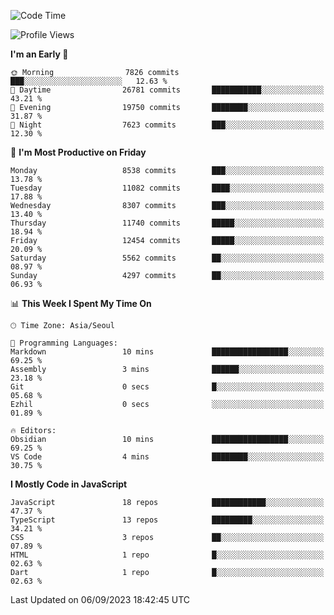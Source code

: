 <!--START_SECTION:waka-->
![Code Time](http://img.shields.io/badge/Code%20Time-5%2C326%20hrs%2024%20mins-blue)

![Profile Views](http://img.shields.io/badge/Profile%20Views-0-blue)

**I'm an Early 🐤** 

```text
🌞 Morning                7826 commits        ███░░░░░░░░░░░░░░░░░░░░░░   12.63 % 
🌆 Daytime                26781 commits       ███████████░░░░░░░░░░░░░░   43.21 % 
🌃 Evening                19750 commits       ████████░░░░░░░░░░░░░░░░░   31.87 % 
🌙 Night                  7623 commits        ███░░░░░░░░░░░░░░░░░░░░░░   12.30 % 
```
📅 **I'm Most Productive on Friday** 

```text
Monday                   8538 commits        ███░░░░░░░░░░░░░░░░░░░░░░   13.78 % 
Tuesday                  11082 commits       ████░░░░░░░░░░░░░░░░░░░░░   17.88 % 
Wednesday                8307 commits        ███░░░░░░░░░░░░░░░░░░░░░░   13.40 % 
Thursday                 11740 commits       █████░░░░░░░░░░░░░░░░░░░░   18.94 % 
Friday                   12454 commits       █████░░░░░░░░░░░░░░░░░░░░   20.09 % 
Saturday                 5562 commits        ██░░░░░░░░░░░░░░░░░░░░░░░   08.97 % 
Sunday                   4297 commits        ██░░░░░░░░░░░░░░░░░░░░░░░   06.93 % 
```


📊 **This Week I Spent My Time On** 

```text
🕑︎ Time Zone: Asia/Seoul

💬 Programming Languages: 
Markdown                 10 mins             █████████████████░░░░░░░░   69.25 % 
Assembly                 3 mins              ██████░░░░░░░░░░░░░░░░░░░   23.18 % 
Git                      0 secs              █░░░░░░░░░░░░░░░░░░░░░░░░   05.68 % 
Ezhil                    0 secs              ░░░░░░░░░░░░░░░░░░░░░░░░░   01.89 % 

🔥 Editors: 
Obsidian                 10 mins             █████████████████░░░░░░░░   69.25 % 
VS Code                  4 mins              ████████░░░░░░░░░░░░░░░░░   30.75 % 
```

**I Mostly Code in JavaScript** 

```text
JavaScript               18 repos            ████████████░░░░░░░░░░░░░   47.37 % 
TypeScript               13 repos            █████████░░░░░░░░░░░░░░░░   34.21 % 
CSS                      3 repos             ██░░░░░░░░░░░░░░░░░░░░░░░   07.89 % 
HTML                     1 repo              █░░░░░░░░░░░░░░░░░░░░░░░░   02.63 % 
Dart                     1 repo              █░░░░░░░░░░░░░░░░░░░░░░░░   02.63 % 
```




 Last Updated on 06/09/2023 18:42:45 UTC
<!--END_SECTION:waka-->
